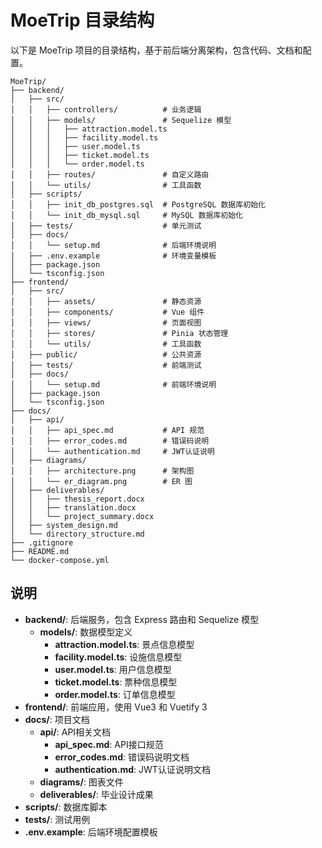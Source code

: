 # MoeTrip 目录结构

以下是 MoeTrip 项目的目录结构，基于前后端分离架构，包含代码、文档和配置。

```
MoeTrip/
├── backend/
│   ├── src/
│   │   ├── controllers/          # 业务逻辑
│   │   ├── models/               # Sequelize 模型
│   │   │   ├── attraction.model.ts
│   │   │   ├── facility.model.ts
│   │   │   ├── user.model.ts
│   │   │   ├── ticket.model.ts
│   │   │   └── order.model.ts
│   │   ├── routes/               # 自定义路由
│   │   └── utils/                # 工具函数
│   ├── scripts/
│   │   ├── init_db_postgres.sql  # PostgreSQL 数据库初始化
│   │   └── init_db_mysql.sql     # MySQL 数据库初始化
│   ├── tests/                    # 单元测试
│   ├── docs/
│   │   └── setup.md              # 后端环境说明
│   ├── .env.example              # 环境变量模板
│   ├── package.json
│   └── tsconfig.json
├── frontend/
│   ├── src/
│   │   ├── assets/               # 静态资源
│   │   ├── components/           # Vue 组件
│   │   ├── views/                # 页面视图
│   │   ├── stores/               # Pinia 状态管理
│   │   └── utils/                # 工具函数
│   ├── public/                   # 公共资源
│   ├── tests/                    # 前端测试
│   ├── docs/
│   │   └── setup.md              # 前端环境说明
│   ├── package.json
│   └── tsconfig.json
├── docs/
│   ├── api/
│   │   ├── api_spec.md           # API 规范
│   │   ├── error_codes.md        # 错误码说明
│   │   └── authentication.md     # JWT认证说明
│   ├── diagrams/
│   │   ├── architecture.png      # 架构图
│   │   └── er_diagram.png        # ER 图
│   ├── deliverables/
│   │   ├── thesis_report.docx
│   │   ├── translation.docx
│   │   └── project_summary.docx
│   ├── system_design.md
│   └── directory_structure.md
├── .gitignore
├── README.md
└── docker-compose.yml
```

## 说明

- **backend/**: 后端服务，包含 Express 路由和 Sequelize 模型
  - **models/**: 数据模型定义
    - **attraction.model.ts**: 景点信息模型
    - **facility.model.ts**: 设施信息模型
    - **user.model.ts**: 用户信息模型
    - **ticket.model.ts**: 票种信息模型
    - **order.model.ts**: 订单信息模型
- **frontend/**: 前端应用，使用 Vue3 和 Vuetify 3
- **docs/**: 项目文档
  - **api/**: API相关文档
    - **api_spec.md**: API接口规范
    - **error_codes.md**: 错误码说明文档
    - **authentication.md**: JWT认证说明文档
  - **diagrams/**: 图表文件
  - **deliverables/**: 毕业设计成果
- **scripts/**: 数据库脚本
- **tests/**: 测试用例
- **.env.example**: 后端环境配置模板
